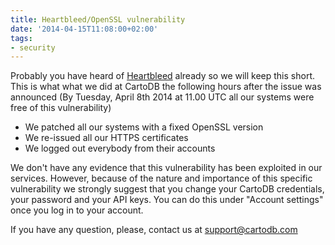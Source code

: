 ```yaml
---
title: Heartbleed/OpenSSL vulnerability
date: '2014-04-15T11:08:00+02:00'
tags:
- security
---
```


Probably you have heard of <a href="http://heartbleed.com/">Heartbleed</a> already so we will keep this short. This is what what we did at CartoDB the following hours after the issue was announced (By Tuesday, April 8th 2014 at 11.00 UTC all our systems were free of this vulnerability)

- We patched all our systems with a fixed OpenSSL version
- We re-issued all our HTTPS certificates
- We logged out everybody from their accounts

We don't have any evidence that this vulnerability has been exploited in our services. However, because of the nature and importance of this specific vulnerability we strongly suggest that you change your CartoDB credentials, your password and your API keys. You can do this under "Account settings" once you log in to your account.

If you have any question, please, contact us at <a href="mailto:support@cartodb.com">support@cartodb.com</a>
